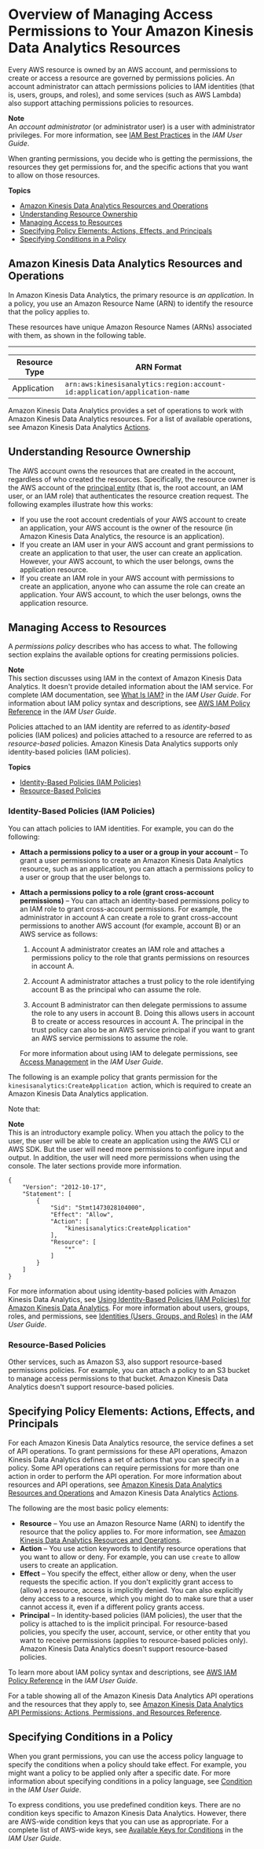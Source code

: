 # Overview of Managing Access Permissions to Your Amazon Kinesis Data Analytics Resources<a name="access-control-overview"></a>

Every AWS resource is owned by an AWS account, and permissions to create or access a resource are governed by permissions policies\. An account administrator can attach permissions policies to IAM identities \(that is, users, groups, and roles\), and some services \(such as AWS Lambda\) also support attaching permissions policies to resources\. 

**Note**  
An *account administrator* \(or administrator user\) is a user with administrator privileges\. For more information, see [IAM Best Practices](https://docs.aws.amazon.com/IAM/latest/UserGuide/best-practices.html) in the *IAM User Guide*\.

When granting permissions, you decide who is getting the permissions, the resources they get permissions for, and the specific actions that you want to allow on those resources\.

**Topics**
+ [Amazon Kinesis Data Analytics Resources and Operations](#access-control-resources)
+ [Understanding Resource Ownership](#access-control-resource-ownership)
+ [Managing Access to Resources](#manage-access-overview)
+ [Specifying Policy Elements: Actions, Effects, and Principals](#specify-policy-elements)
+ [Specifying Conditions in a Policy](#specifying-conditions-overview)

## Amazon Kinesis Data Analytics Resources and Operations<a name="access-control-resources"></a>

In Amazon Kinesis Data Analytics, the primary resource is *an application*\. In a policy, you use an Amazon Resource Name \(ARN\) to identify the resource that the policy applies to\.

These resources have unique Amazon Resource Names \(ARNs\) associated with them, as shown in the following table\. 


****  

| Resource Type | ARN Format | 
| --- | --- | 
| Application |  `arn:aws:kinesisanalytics:region:account-id:application/application-name`  | 

Amazon Kinesis Data Analytics provides a set of operations to work with Amazon Kinesis Data Analytics resources\. For a list of available operations, see Amazon Kinesis Data Analytics [Actions](API_Operations.md)\.

## Understanding Resource Ownership<a name="access-control-resource-ownership"></a>

The AWS account owns the resources that are created in the account, regardless of who created the resources\. Specifically, the resource owner is the AWS account of the [principal entity](https://docs.aws.amazon.com/IAM/latest/UserGuide/id_roles_terms-and-concepts.html) \(that is, the root account, an IAM user, or an IAM role\) that authenticates the resource creation request\. The following examples illustrate how this works:
+ If you use the root account credentials of your AWS account to create an application, your AWS account is the owner of the resource \(in Amazon Kinesis Data Analytics, the resource is an application\)\.
+ If you create an IAM user in your AWS account and grant permissions to create an application to that user, the user can create an application\. However, your AWS account, to which the user belongs, owns the application resource\.
+ If you create an IAM role in your AWS account with permissions to create an application, anyone who can assume the role can create an application\. Your AWS account, to which the user belongs, owns the application resource\. 

## Managing Access to Resources<a name="manage-access-overview"></a>

A *permissions policy* describes who has access to what\. The following section explains the available options for creating permissions policies\.

**Note**  
This section discusses using IAM in the context of Amazon Kinesis Data Analytics\. It doesn't provide detailed information about the IAM service\. For complete IAM documentation, see [What Is IAM?](https://docs.aws.amazon.com/IAM/latest/UserGuide/introduction.html) in the *IAM User Guide*\. For information about IAM policy syntax and descriptions, see [AWS IAM Policy Reference](https://docs.aws.amazon.com/IAM/latest/UserGuide/reference_policies.html) in the *IAM User Guide*\.

Policies attached to an IAM identity are referred to as *identity\-based* policies \(IAM polices\) and policies attached to a resource are referred to as *resource\-based* policies\. Amazon Kinesis Data Analytics supports only identity\-based policies \(IAM policies\)\. 

**Topics**
+ [Identity\-Based Policies \(IAM Policies\)](#manage-access-iam-policies)
+ [Resource\-Based Policies](#manage-access-resource-policies)

### Identity\-Based Policies \(IAM Policies\)<a name="manage-access-iam-policies"></a>

You can attach policies to IAM identities\. For example, you can do the following:
+ **Attach a permissions policy to a user or a group in your account** – To grant a user permissions to create an Amazon Kinesis Data Analytics resource, such as an application, you can attach a permissions policy to a user or group that the user belongs to\.
+ **Attach a permissions policy to a role \(grant cross\-account permissions\)** – You can attach an identity\-based permissions policy to an IAM role to grant cross\-account permissions\. For example, the administrator in account A can create a role to grant cross\-account permissions to another AWS account \(for example, account B\) or an AWS service as follows:

  1. Account A administrator creates an IAM role and attaches a permissions policy to the role that grants permissions on resources in account A\.

  1. Account A administrator attaches a trust policy to the role identifying account B as the principal who can assume the role\. 

  1. Account B administrator can then delegate permissions to assume the role to any users in account B\. Doing this allows users in account B to create or access resources in account A\. The principal in the trust policy can also be an AWS service principal if you want to grant an AWS service permissions to assume the role\.

  For more information about using IAM to delegate permissions, see [Access Management](https://docs.aws.amazon.com/IAM/latest/UserGuide/access.html) in the *IAM User Guide*\.

The following is an example policy that grants permission for the `kinesisanalytics:CreateApplication `action, which is required to create an Amazon Kinesis Data Analytics application\.

Note that:

**Note**  
This is an introductory example policy\. When you attach the policy to the user, the user will be able to create an application using the AWS CLI or AWS SDK\. But the user will need more permissions to configure input and output\. In addition, the user will need more permissions when using the console\. The later sections provide more information\.

```
{
    "Version": "2012-10-17",
    "Statement": [
        {
            "Sid": "Stmt1473028104000",
            "Effect": "Allow",
            "Action": [
                "kinesisanalytics:CreateApplication"
            ],
            "Resource": [
                "*"
            ]
        }
    ]
}
```

For more information about using identity\-based policies with Amazon Kinesis Data Analytics, see [Using Identity\-Based Policies \(IAM Policies\) for Amazon Kinesis Data Analytics](using-identity-based-policies.md)\. For more information about users, groups, roles, and permissions, see [Identities \(Users, Groups, and Roles\)](https://docs.aws.amazon.com/IAM/latest/UserGuide/id.html) in the *IAM User Guide*\. 

### Resource\-Based Policies<a name="manage-access-resource-policies"></a>

Other services, such as Amazon S3, also support resource\-based permissions policies\. For example, you can attach a policy to an S3 bucket to manage access permissions to that bucket\. Amazon Kinesis Data Analytics doesn't support resource\-based policies\.

## Specifying Policy Elements: Actions, Effects, and Principals<a name="specify-policy-elements"></a>

For each Amazon Kinesis Data Analytics resource, the service defines a set of API operations\. To grant permissions for these API operations, Amazon Kinesis Data Analytics defines a set of actions that you can specify in a policy\. Some API operations can require permissions for more than one action in order to perform the API operation\. For more information about resources and API operations, see [Amazon Kinesis Data Analytics Resources and Operations](#access-control-resources) and Amazon Kinesis Data Analytics [Actions](API_Operations.md)\.

The following are the most basic policy elements:
+ **Resource** – You use an Amazon Resource Name \(ARN\) to identify the resource that the policy applies to\. For more information, see [Amazon Kinesis Data Analytics Resources and Operations](#access-control-resources)\.
+ **Action** – You use action keywords to identify resource operations that you want to allow or deny\. For example, you can use `create` to allow users to create an application\.
+ **Effect** – You specify the effect, either allow or deny, when the user requests the specific action\. If you don't explicitly grant access to \(allow\) a resource, access is implicitly denied\. You can also explicitly deny access to a resource, which you might do to make sure that a user cannot access it, even if a different policy grants access\.
+ **Principal** – In identity\-based policies \(IAM policies\), the user that the policy is attached to is the implicit principal\. For resource\-based policies, you specify the user, account, service, or other entity that you want to receive permissions \(applies to resource\-based policies only\)\. Amazon Kinesis Data Analytics doesn't support resource\-based policies\.

To learn more about IAM policy syntax and descriptions, see [AWS IAM Policy Reference](https://docs.aws.amazon.com/IAM/latest/UserGuide/reference_policies.html) in the *IAM User Guide*\.

For a table showing all of the Amazon Kinesis Data Analytics API operations and the resources that they apply to, see [Amazon Kinesis Data Analytics API Permissions: Actions, Permissions, and Resources Reference](api-permissions-reference.md)\.

## Specifying Conditions in a Policy<a name="specifying-conditions-overview"></a>

When you grant permissions, you can use the access policy language to specify the conditions when a policy should take effect\. For example, you might want a policy to be applied only after a specific date\. For more information about specifying conditions in a policy language, see [Condition](https://docs.aws.amazon.com/IAM/latest/UserGuide/reference_policies_elements.html#Condition) in the *IAM User Guide*\.

To express conditions, you use predefined condition keys\. There are no condition keys specific to Amazon Kinesis Data Analytics\. However, there are AWS\-wide condition keys that you can use as appropriate\. For a complete list of AWS\-wide keys, see [Available Keys for Conditions](https://docs.aws.amazon.com/IAM/latest/UserGuide/reference_policies_elements.html#AvailableKeys) in the *IAM User Guide*\.